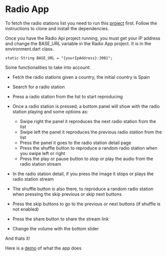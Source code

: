 # Radio App

To fetch the radio stations list you need to run this [project](https://github.com/Sergiobi9/radioApi) first. Follow the instructions to clone and install the dependencies.

Once you have the Radio Api project running, you must get your IP address and change the BASE_URL variable in the Radio App project. It is in the environment.dart class.

  ```
  static String BASE_URL = "{yourIpAddress}:3001";
  ```

Some functionalities to take into account:

  - Fetch the radio stations given a country, the initial country is Spain
  - Search for a radio station
  - Press a radio station from the list to start reproducing
  - Once a radio station is pressed, a bottom panel will show with the radio station playing and some options as:
      - Swipe right the panel it reproduces the next radio station from the list
      - Swipe left the panel it reproduces the previous radio station from the list
      - Press the panel it goes to the radio station detail page
      - Press the shuffle button to reproduce a random radio station when you swipe left or right
      - Press the play or pause button to stop or play the audio from the radio station stream
   
  - In the radio station detail, if you press the image it stops or plays the radio station stream
  - The shuffle button is also there, to reproduce a random radio station when pressing the skip previous or skip next buttons
  - Press the skip buttons to go to the previous or next buttons (if shuffle is not enabled)
  - Press the share button to share the stream link
  - Change the volume with the bottom slider

And thats it!

Here is a [demo](https://www.youtube.com/watch?v=eW7COeAszZo&ab_channel=SergiObiols) of what the app does


